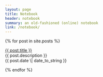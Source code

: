 ```yaml
---
layout: page
title: Notebook
header: notebook
summary: an old-fashioned (online) notebook
link: /notebook/
---
```


{% for post in site.posts %}

<p><a href="{{ post.url }}">{{ post.title }}</a> <br> {{ post.description }}<br> {{ post.date \| date_to_string }}</p>

{% endfor %}